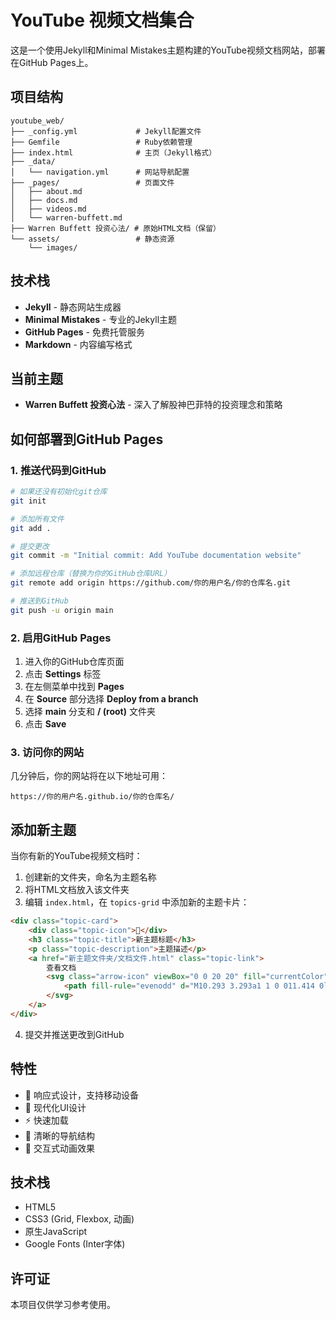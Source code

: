 # YouTube 视频文档集合

这是一个使用Jekyll和Minimal Mistakes主题构建的YouTube视频文档网站，部署在GitHub Pages上。

## 项目结构

```
youtube_web/
├── _config.yml             # Jekyll配置文件
├── Gemfile                 # Ruby依赖管理
├── index.html              # 主页（Jekyll格式）
├── _data/
│   └── navigation.yml      # 网站导航配置
├── _pages/                 # 页面文件
│   ├── about.md
│   ├── docs.md
│   ├── videos.md
│   └── warren-buffett.md
├── Warren Buffett 投资心法/ # 原始HTML文档（保留）
└── assets/                 # 静态资源
    └── images/
```

## 技术栈

- **Jekyll** - 静态网站生成器
- **Minimal Mistakes** - 专业的Jekyll主题
- **GitHub Pages** - 免费托管服务
- **Markdown** - 内容编写格式

## 当前主题

- **Warren Buffett 投资心法** - 深入了解股神巴菲特的投资理念和策略

## 如何部署到GitHub Pages

### 1. 推送代码到GitHub

```bash
# 如果还没有初始化git仓库
git init

# 添加所有文件
git add .

# 提交更改
git commit -m "Initial commit: Add YouTube documentation website"

# 添加远程仓库（替换为你的GitHub仓库URL）
git remote add origin https://github.com/你的用户名/你的仓库名.git

# 推送到GitHub
git push -u origin main
```

### 2. 启用GitHub Pages

1. 进入你的GitHub仓库页面
2. 点击 **Settings** 标签
3. 在左侧菜单中找到 **Pages**
4. 在 **Source** 部分选择 **Deploy from a branch**
5. 选择 **main** 分支和 **/ (root)** 文件夹
6. 点击 **Save**

### 3. 访问你的网站

几分钟后，你的网站将在以下地址可用：
```
https://你的用户名.github.io/你的仓库名/
```

## 添加新主题

当你有新的YouTube视频文档时：

1. 创建新的文件夹，命名为主题名称
2. 将HTML文档放入该文件夹
3. 编辑 `index.html`，在 `topics-grid` 中添加新的主题卡片：

```html
<div class="topic-card">
    <div class="topic-icon">🎯</div>
    <h3 class="topic-title">新主题标题</h3>
    <p class="topic-description">主题描述</p>
    <a href="新主题文件夹/文档文件.html" class="topic-link">
        查看文档
        <svg class="arrow-icon" viewBox="0 0 20 20" fill="currentColor">
            <path fill-rule="evenodd" d="M10.293 3.293a1 1 0 011.414 0l6 6a1 1 0 010 1.414l-6 6a1 1 0 01-1.414-1.414L14.586 11H3a1 1 0 110-2h11.586l-4.293-4.293a1 1 0 010-1.414z" clip-rule="evenodd" />
        </svg>
    </a>
</div>
```

4. 提交并推送更改到GitHub

## 特性

- 📱 响应式设计，支持移动设备
- 🎨 现代化UI设计
- ⚡ 快速加载
- 🔗 清晰的导航结构
- 🌟 交互式动画效果

## 技术栈

- HTML5
- CSS3 (Grid, Flexbox, 动画)
- 原生JavaScript
- Google Fonts (Inter字体)

## 许可证

本项目仅供学习参考使用。 